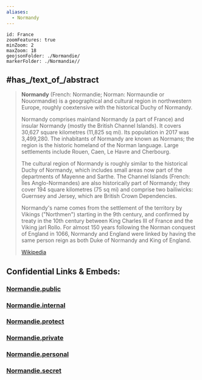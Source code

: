 ```yaml
---
aliases:
  - Normandy
---
```


```leaflet
id: France
zoomFeatures: true 
minZoom: 2 
maxZoom: 18
geojsonFolder: ./Normandie/
markerFolder: ./Normandie//
```


## #has_/text_of_/abstract 

> **Normandy** (French: Normandie; Norman: Normaundie or Nouormandie) is a geographical and cultural region in northwestern Europe, roughly coextensive with the historical Duchy of Normandy.
>
> Normandy comprises mainland Normandy (a part of France) and insular Normandy (mostly the British Channel Islands). It covers 30,627 square kilometres (11,825 sq mi). Its population in 2017 was 3,499,280. The inhabitants of Normandy are known as Normans; the region is the historic homeland of the Norman language. Large settlements include Rouen, Caen, Le Havre and Cherbourg.
>
> The cultural region of Normandy is roughly similar to the historical Duchy of Normandy, which includes small areas now part of the departments of Mayenne and Sarthe. The Channel Islands (French: Îles Anglo-Normandes) are also historically part of Normandy; they cover 194 square kilometres (75 sq mi) and comprise two bailiwicks: Guernsey and Jersey, which are British Crown Dependencies.
>
> Normandy's name comes from the settlement of the territory by Vikings ("Northmen") starting in the 9th century, and confirmed by treaty in the 10th century between King Charles III of France and the Viking jarl Rollo. For almost 150 years following the Norman conquest of England in 1066, Normandy and England were linked by having the same person reign as both Duke of Normandy and King of England.
>
> [Wikipedia](https://en.wikipedia.org/wiki/Normandy) 




## Confidential Links & Embeds: 

### [Normandie.public](/_public/\Earth\Continent\Europe\Europe~West\France\regions~FranceNormandie.public.md) 

### [Normandie.internal](/_internal/\Earth\Continent\Europe\Europe~West\France\regions~FranceNormandie.internal.md) 

### [Normandie.protect](/_protect/\Earth\Continent\Europe\Europe~West\France\regions~FranceNormandie.protect.md) 

### [Normandie.private](/_private/\Earth\Continent\Europe\Europe~West\France\regions~FranceNormandie.private.md) 

### [Normandie.personal](/_personal/\Earth\Continent\Europe\Europe~West\France\regions~FranceNormandie.personal.md) 

### [Normandie.secret](/_secret/\Earth\Continent\Europe\Europe~West\France\regions~FranceNormandie.secret.md)

